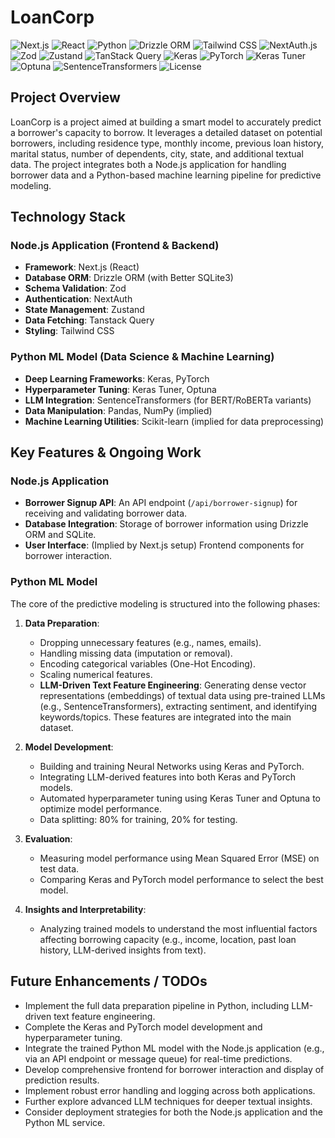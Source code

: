 # LoanCorp

![Next.js](https://img.shields.io/badge/Next.js-black?style=for-the-badge&logo=next.js&logoColor=white)
![React](https://img.shields.io/badge/React-20232A?style=for-the-badge&logo=react&logoColor=61DAFB)
![Python](https://img.shields.io/badge/Python-3776AB?style=for-the-badge&logo=python&logoColor=white)
![Drizzle ORM](https://img.shields.io/badge/Drizzle_ORM-40B8A0?style=for-the-badge&logo=drizzle&logoColor=white)
![Tailwind CSS](https://img.shields.io/badge/Tailwind_CSS-06B6D4?style=for-the-badge&logo=tailwind-css&logoColor=white)
![NextAuth.js](https://img.shields.io/badge/NextAuth.js-black?style=for-the-badge&logo=next.js&logoColor=white)
![Zod](https://img.shields.io/badge/Zod-3E67B1?style=for-the-badge&logo=zod&logoColor=white)
![Zustand](https://img.shields.io/badge/Zustand-20232A?style=for-the-badge&logo=zustand&logoColor=white)
![TanStack Query](https://img.shields.io/badge/TanStack_Query-FF4154?style=for-the-badge&logo=react-query&logoColor=white)
![Keras](https://img.shields.io/badge/Keras-D00000?style=for-the-badge&logo=keras&logoColor=white)
![PyTorch](https://img.shields.io/badge/PyTorch-EE4C2C?style=for-the-badge&logo=pytorch&logoColor=white)
![Keras Tuner](https://img.shields.io/badge/Keras_Tuner-D00000?style=for-the-badge&logo=keras&logoColor=white)
![Optuna](https://img.shields.io/badge/Optuna-000000?style=for-the-badge&logo=optuna&logoColor=white)
![SentenceTransformers](https://img.shields.io/badge/SentenceTransformers-000000?style=for-the-badge&logo=huggingface&logoColor=white)
![License](https://img.shields.io/badge/License-UNLICENSED-red.svg)

## Project Overview

LoanCorp is a project aimed at building a smart model to accurately predict a borrower's capacity to borrow. It leverages a detailed dataset on potential borrowers, including residence type, monthly income, previous loan history, marital status, number of dependents, city, state, and additional textual data. The project integrates both a Node.js application for handling borrower data and a Python-based machine learning pipeline for predictive modeling.

## Technology Stack

### Node.js Application (Frontend & Backend)

*   **Framework**: Next.js (React)
*   **Database ORM**: Drizzle ORM (with Better SQLite3)
*   **Schema Validation**: Zod
*   **Authentication**: NextAuth
*   **State Management**: Zustand
*   **Data Fetching**: Tanstack Query
*   **Styling**: Tailwind CSS

### Python ML Model (Data Science & Machine Learning)

*   **Deep Learning Frameworks**: Keras, PyTorch
*   **Hyperparameter Tuning**: Keras Tuner, Optuna
*   **LLM Integration**: SentenceTransformers (for BERT/RoBERTa variants)
*   **Data Manipulation**: Pandas, NumPy (implied)
*   **Machine Learning Utilities**: Scikit-learn (implied for data preprocessing)

## Key Features & Ongoing Work

### Node.js Application

*   **Borrower Signup API**: An API endpoint (`/api/borrower-signup`) for receiving and validating borrower data.
*   **Database Integration**: Storage of borrower information using Drizzle ORM and SQLite.
*   **User Interface**: (Implied by Next.js setup) Frontend components for borrower interaction.

### Python ML Model

The core of the predictive modeling is structured into the following phases:

1.  **Data Preparation**:
    *   Dropping unnecessary features (e.g., names, emails).
    *   Handling missing data (imputation or removal).
    *   Encoding categorical variables (One-Hot Encoding).
    *   Scaling numerical features.
    *   **LLM-Driven Text Feature Engineering**: Generating dense vector representations (embeddings) of textual data using pre-trained LLMs (e.g., SentenceTransformers), extracting sentiment, and identifying keywords/topics. These features are integrated into the main dataset.

2.  **Model Development**:
    *   Building and training Neural Networks using Keras and PyTorch.
    *   Integrating LLM-derived features into both Keras and PyTorch models.
    *   Automated hyperparameter tuning using Keras Tuner and Optuna to optimize model performance.
    *   Data splitting: 80% for training, 20% for testing.

3.  **Evaluation**:
    *   Measuring model performance using Mean Squared Error (MSE) on test data.
    *   Comparing Keras and PyTorch model performance to select the best model.

4.  **Insights and Interpretability**:
    *   Analyzing trained models to understand the most influential factors affecting borrowing capacity (e.g., income, location, past loan history, LLM-derived insights from text).


## Future Enhancements / TODOs

*   Implement the full data preparation pipeline in Python, including LLM-driven text feature engineering.
*   Complete the Keras and PyTorch model development and hyperparameter tuning.
*   Integrate the trained Python ML model with the Node.js application (e.g., via an API endpoint or message queue) for real-time predictions.
*   Develop comprehensive frontend for borrower interaction and display of prediction results.
*   Implement robust error handling and logging across both applications.
*   Further explore advanced LLM techniques for deeper textual insights.
*   Consider deployment strategies for both the Node.js application and the Python ML service.
